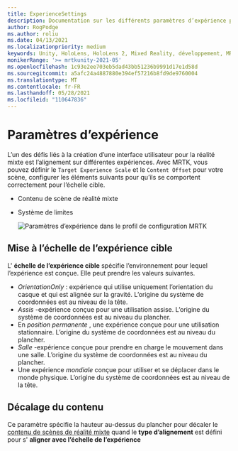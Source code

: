 ```yaml
---
title: ExperienceSettings
description: Documentation sur les différents paramètres d’expérience pour MRTK
author: RogPodge
ms.author: roliu
ms.date: 04/13/2021
ms.localizationpriority: medium
keywords: Unity, HoloLens, HoloLens 2, Mixed Reality, développement, MRTK
monikerRange: '>= mrtkunity-2021-05'
ms.openlocfilehash: 1c93e2ee703eb5dad43bb51236b9991d17e1d58d
ms.sourcegitcommit: a5afc24a4887880e394ef57216b8fd9de9760004
ms.translationtype: MT
ms.contentlocale: fr-FR
ms.lasthandoff: 05/28/2021
ms.locfileid: "110647836"
---
```

# <a name="experience-settings"></a>Paramètres d’expérience

L’un des défis liés à la création d’une interface utilisateur pour la réalité mixte est l’alignement sur différentes expériences. Avec MRTK, vous pouvez définir le `Target Experience Scale` et le `Content Offset` pour votre scène, configurer les éléments suivants pour qu’ils se comportent correctement pour l’échelle cible.

- Contenu de scène de réalité mixte
- Système de limites

  ![Paramètres d’expérience dans le profil de configuration MRTK](../images/experience-settings/ExperienceSettings.png)

## <a name="target-experience-scale"></a>Mise à l’échelle de l’expérience cible

L' **échelle de l’expérience cible** spécifie l’environnement pour lequel l’expérience est conçue. Elle peut prendre les valeurs suivantes.

* *OrientationOnly* : expérience qui utilise uniquement l’orientation du casque et qui est alignée sur la gravité. L’origine du système de coordonnées est au niveau de la tête.
* *Assis* -expérience conçue pour une utilisation assise. L’origine du système de coordonnées est au niveau du plancher.
* En *position permanente* , une expérience conçue pour une utilisation stationnaire. L’origine du système de coordonnées est au niveau du plancher.
* *Salle* -expérience conçue pour prendre en charge le mouvement dans une salle. L’origine du système de coordonnées est au niveau du plancher.
* Une expérience *mondiale* conçue pour utiliser et se déplacer dans le monde physique. L’origine du système de coordonnées est au niveau de la tête.

## <a name="content-offset"></a>Décalage du contenu

Ce paramètre spécifie la hauteur au-dessus du plancher pour décaler le [contenu de scènes de réalité mixte](scene-content.md) quand le **type d’alignement** est défini pour s' **aligner avec l’échelle de l’expérience**